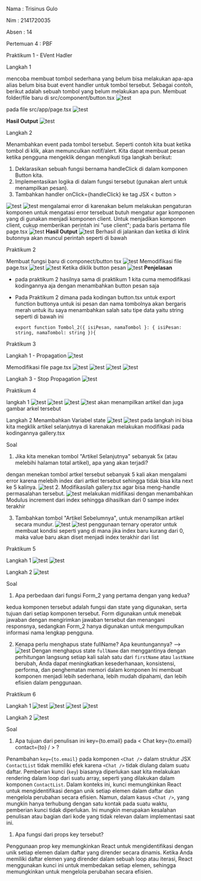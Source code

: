 Nama : Trisinus Gulo

Nim : 2141720035

Absen : 14

Pertemuan 4 : PBF

Praktikum 1 - EVent Hadler

Langkah 1

mencoba membuat tombol sederhana yang belum bisa melakukan apa-apa alias belum bisa  buat event handler untuk tombol tersebut. Sebagai contoh, berikut adalah sebuah tombol yang belum melakukan apa pun. Membuat folder/file baru di src/component/button.tsx
![test](img/image1_Prak4.png)

pada file src/app/page.tsx
![test](img/image2_Prak4.png)

**Hasil Output**
![test](img/hasil_Prak4.png)

Langkah 2

Menambahkan event pada tombol tersebut. Seperti contoh kita buat ketika tombol di klik, akan memunculkan notif/alert. Kita dapat membuat pesan ketika pengguna mengeklik dengan mengikuti tiga langkah berikut:

1. Deklarasikan sebuah fungsi bernama handleClick di dalam komponen Button kita.
2. Implementasikan logika di dalam fungsi tersebut (gunakan alert untuk menampilkan pesan).
3. Tambahkan handler onClick={handleClick} ke tag JSX < button >

![test](img/image3_Prak4.png)
![test](img/image4_Prak4.png)
mengalamai error di karenakan belum melakukan pengaturan komponen untuk mengatasi error tersebuat butuh mengatur agar komponen yang di gunakan menjadi komponen client. Untuk menjadikan komponen client,  cukup memberikan perintah ini "use client"; pada baris pertama file page.tsx
![test](img/image5_Prak4.png)
**Hasil Output**
![test](img/Hasil%20Akhir_Prak4.png)
Berhasil di jalankan dan ketika di klink butonnya akan muncul perintah seperti di bawah

Praktikum 2

Membuat fungsi baru di componect/button tsx
![test](img/image6_prak4.png)
Memodifikasi file page.tsx
![test](img/image7_prak4.png)
![test](img/hasil1_Prak4.png)
Ketika diklik button pesan
![test](img/hasil2_prak4.png)
**Penjelasan**
- pada praktikum 2 hasilnya sama di praktikum 1 kita cuma memodifikasi kodingannya aja dengan menambahkan button pesan saja
- Pada Praktikum 2 dimana pada kodingan button.tsx untuk export function buttonya untuk isi pesan dan nama tombolnya akan bergaris merah untuk itu saya menambahkan salah satu tipe data yaitu string seperti di bawah ini

      export function Tombol_2({ isiPesan, namaTombol }: { isiPesan: string, namaTombol: string }){

Praktikum 3

Langkah 1 - Propagation 
![test](img/image8_Prak4.png)

Memodifikasi file page.tsx
![test](img/image9_Prak4.png)
![test](img/Propogation.png)
![test](img/propogation_Tombol1.png)
![test](img/propogation_Tombol2.png)

Langkah 3 - Stop Propagation
![test](img/stop%20Propagation.png)

Praktikum 4

langkah 1
![test](img/article.js.png)
![test](img/gallery.tsx.png)
![test](img/page.tsx_prak4.png)
![test](img/Hasil_Praktikum4.png)
akan menampilkan artikel dan juga gambar arkel tersebut 

Langkah 2
Menambahkan Variabel state
![test](img/langkah2.png)
![test](img/hasil_Langkah2.png)
pada langkah ini bisa kita megklik  artikel selanjutnya di karenakan melakukan modifikasi pada kodingannya gallery.tsx

Soal
1. Jika kita menekan tombol "Artikel Selanjutnya" sebanyak 5x (atau melebihi halaman total artikel), apa yang akan terjadi?

dengan menekan tombol artkel tersebut sebanyak 5 kali akan mengalami error karena melebih index dari artkel tersebut sehingga tidak bisa kita next ke 5 kalinya.
![test](img/jawaban_soal1_Prak4.png)
2. Modifikasilah gallery.tsx agar bisa meng-handle permasalahan tersebut.
![test](img/jawaban_soal2_Prak4.png)
melakukan midifikasi dengan menambahkan Modulus increment dari index sehingga dihasilkan dari 0 sampe index terakhir

3. Tambahkan tombol "Artikel Sebelumnya", untuk menampilkan artikel secara mundur.
![test](img/sebelumnya.png)
![test](img/Hasil%20sebelumnya.png)
penggunaan ternary operator untuk membuat kondisi seperti yang  di mana jika index baru kurang dari 0, maka value baru akan diset menjadi index terakhir dari list

Praktikum 5

Langkah 1
![test](img/image1_Prak5.png)
![test](img/hasil_prak5.png)

Langkah 2
![test](img/langkah2_prak5.png)

Soal
1. Apa perbedaan dari fungsi Form_2 yang pertama dengan yang kedua?

kedua komponen tersebut adalah fungsi dan state yang digunakan, serta tujuan dari setiap komponen tersebut. Form digunakan untuk menebak jawaban dengan mengirimkan jawaban tersebut dan menangani responsnya, sedangkan Form_2 hanya digunakan untuk mengumpulkan informasi nama lengkap pengguna.

2. Kenapa perlu menghapus state fullName? Apa keuntungannya? -->
![test](img/Soal2_prak5.png)
Dengan menghapus state `fullName` dan menggantinya dengan perhitungan langsung setiap kali salah satu dari `firstName` atau `lastName` berubah, Anda dapat meningkatkan kesederhanaan, konsistensi, performa, dan penghematan memori dalam komponen  Ini membuat komponen menjadi lebih sederhana, lebih mudah dipahami, dan lebih efisien dalam penggunaan. 

Praktikum 6

Langkah 1
![test](img/langka1_Prak6.png)
![test](img/Lanjutan%20langka1_Prak6.png)
![test](img/Lanjutan1%20langka1_Prak6.png)
![test](img/hasil_prak6.png)

Langkah 2
![test](img/lagkah2_prak6.png)

Soal
1. Apa tujuan dari penulisan ini key={to.email} pada < Chat key={to.email} contact={to} / > ?

Penambahan `key={to.email}` pada komponen `<Chat />` dalam struktur JSX `ContactList` tidak memiliki efek karena `<Chat />` tidak diulang dalam suatu daftar. Pemberian kunci (`key`) biasanya diperlukan saat kita melakukan rendering dalam loop dari suatu array, seperti yang dilakukan dalam komponen `ContactList`. Dalam konteks ini, kunci memungkinkan React untuk mengidentifikasi dengan unik setiap elemen dalam daftar dan mengelola perubahan secara efisien. Namun, dalam kasus `<Chat />`, yang mungkin hanya terhubung dengan satu kontak pada suatu waktu, pemberian kunci tidak diperlukan. Ini mungkin merupakan kesalahan penulisan atau bagian dari kode yang tidak relevan dalam implementasi saat ini.

1. Apa fungsi dari props key tersebut?

Penggunaan prop key memungkinkan React untuk mengidentifikasi dengan unik setiap elemen dalam daftar yang dirender secara dinamis. Ketika Anda memiliki daftar elemen yang dirender dalam sebuah loop atau iterasi, React menggunakan kunci ini untuk membedakan setiap elemen, sehingga memungkinkan untuk mengelola perubahan secara efisien.